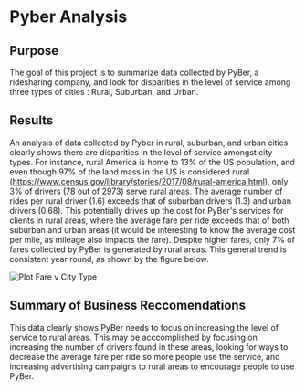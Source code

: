 # Pyber Analysis

## Purpose

The goal of this project is to summarize data collected by PyBer, a ridesharing company, and look for disparities in the level of service among three types of cities : Rural, Suburban, and Urban.

## Results

An analysis of data collected by Pyber in rural, suburban, and urban cities clearly shows there are disparities in the level of service amongst city types. For instance, rural America is home to 13% of the US population, and even though 97% of the land mass in the US is considered rural (https://www.census.gov/library/stories/2017/08/rural-america.html), only 3% of drivers (78 out of 2973) serve rural areas. The average number of rides per rural driver (1.6) exceeds that of suburban drivers (1.3) and urban drivers (0.68). This potentially drives up the cost for PyBer's services for clients in rural areas, where the average fare per ride exceeds that of both suburban and urban areas (it would be interesting to know the average cost per mile, as mileage also impacts the fare). Despite higher fares, only 7% of fares collected by PyBer is generated by rural areas. This general trend is consistent year round, as shown by the figure below.

![Plot Fare v City Type](/Users/catherinesmith/Desktop/unc_bootcamp/module_5/Challenge/UNCBC-HW5-PyBer/analysis)

## Summary of Business Reccomendations

This data clearly shows PyBer needs to focus on increasing the level of service to rural areas. This may be acccomplished by focusing on increasing the number of drivers found in these areas, looking for ways to decrease the average fare per ride so more people use the service, and increasing advertising campaigns to rural areas to encourage people to use PyBer. 